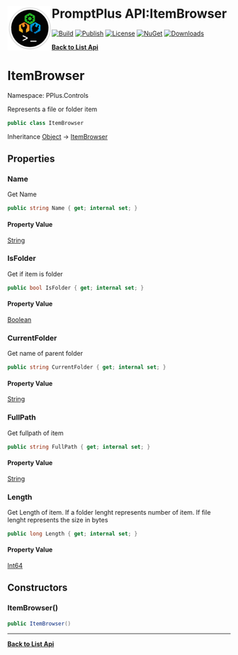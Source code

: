 # <img align="left" width="100" height="100" src="../images/icon.png">PromptPlus API:ItemBrowser 

[![Build](https://github.com/FRACerqueira/PromptPlus/workflows/Build/badge.svg)](https://github.com/FRACerqueira/PromptPlus/actions/workflows/build.yml)
[![Publish](https://github.com/FRACerqueira/PromptPlus/actions/workflows/publish.yml/badge.svg)](https://github.com/FRACerqueira/PromptPlus/actions/workflows/publish.yml)
[![License](https://img.shields.io/github/license/FRACerqueira/PromptPlus)](https://github.com/FRACerqueira/PromptPlus/blob/master/LICENSE)
[![NuGet](https://img.shields.io/nuget/v/PromptPlus)](https://www.nuget.org/packages/PromptPlus/)
[![Downloads](https://img.shields.io/nuget/dt/PromptPlus)](https://www.nuget.org/packages/PromptPlus/)

[**Back to List Api**](./apis.md)

# ItemBrowser

Namespace: PPlus.Controls

Represents a file or folder item

```csharp
public class ItemBrowser
```

Inheritance [Object](https://docs.microsoft.com/en-us/dotnet/api/system.object) → [ItemBrowser](./pplus.controls.itembrowser.md)

## Properties

### <a id="properties-name"/>**Name**

Get Name

```csharp
public string Name { get; internal set; }
```

#### Property Value

[String](https://docs.microsoft.com/en-us/dotnet/api/system.string)<br>

### <a id="properties-isfolder"/>**IsFolder**

Get if item is folder

```csharp
public bool IsFolder { get; internal set; }
```

#### Property Value

[Boolean](https://docs.microsoft.com/en-us/dotnet/api/system.boolean)<br>

### <a id="properties-currentfolder"/>**CurrentFolder**

Get name of parent folder

```csharp
public string CurrentFolder { get; internal set; }
```

#### Property Value

[String](https://docs.microsoft.com/en-us/dotnet/api/system.string)<br>

### <a id="properties-fullpath"/>**FullPath**

Get fullpath of item

```csharp
public string FullPath { get; internal set; }
```

#### Property Value

[String](https://docs.microsoft.com/en-us/dotnet/api/system.string)<br>

### <a id="properties-length"/>**Length**

Get Length of item. If a folder lenght represents number of item. If file lenght represents the size in bytes

```csharp
public long Length { get; internal set; }
```

#### Property Value

[Int64](https://docs.microsoft.com/en-us/dotnet/api/system.int64)<br>

## Constructors

### <a id="constructors-.ctor"/>**ItemBrowser()**

```csharp
public ItemBrowser()
```


- - -
[**Back to List Api**](./apis.md)
